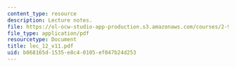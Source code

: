 ```yaml
---
content_type: resource
description: Lecture notes.
file: https://ol-ocw-studio-app-production.s3.amazonaws.com/courses/2-997-decision-making-in-large-scale-systems-spring-2004/b068165d1535e8c40105ef047b24d253_lec_12_v11.pdf
file_type: application/pdf
resourcetype: Document
title: lec_12_v11.pdf
uid: b068165d-1535-e8c4-0105-ef047b24d253
---
```

